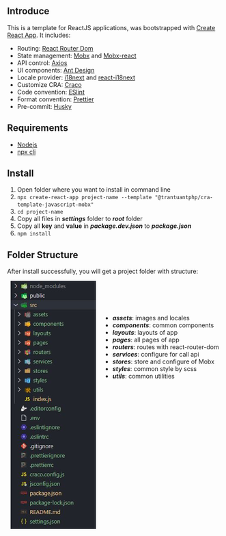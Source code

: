 ## Introduce
This is a template for ReactJS applications, was bootstrapped with [Create React App](https://github.com/facebook/create-react-app).
It includes:
  * Routing: [React Router Dom](https://reactrouter.com/web/guides/quick-start)
  * State management: [Mobx](https://mobx.js.org) and [Mobx-react](https://mobx-react.js.org/)
  * API control: [Axios](https://github.com/axios/axios)
  * UI components: [Ant Design](https://ant.design/)
  * Locale provider: [i18next](https://www.i18next.com/) and [react-i18next](https://react.i18next.com/)
  * Customize CRA: [Craco](https://github.com/gsoft-inc/craco)
  * Code convention: [ESlint](https://eslint.org/)
  * Format convention: [Prettier](https://prettier.io/)
  * Pre-commit: [Husky](https://github.com/typicode/husky)

## Requirements
  - [Nodejs](https://nodejs.org/en/)
  - [npx cli](https://www.npmjs.com/package/npx)

## Install
  1. Open folder where you want to install in command line
  2. `npx create-react-app project-name --template "@trantuantphp/cra-template-javascript-mobx"`
  3. `cd project-name`
  4. Copy all files in ***settings***  folder to ***root***  folder
  5. Copy all **key** and **value** in ***package.dev.json***  to ***package.json***
  6. `npm install`

## Folder Structure
After install successfully, you will get a project folder with structure:
 <div style="display: flex; justify-content: space-around">
  <img src="./structure.JPG"/>
  <div style="padding-top: 4rem">
    <ul style="">
      <li>
        <i><b>assets</b></i>: images and locales
      </li>
      <li>
        <i><b>components</b></i>: common components
      </li>
       <li>
        <i><b>layouts</b></i>: layouts of app
      </li>
      <li>
        <i><b>pages</b></i>: all pages of app
      </li>
      <li>
        <i><b>routers</b></i>: routes with react-router-dom
      </li>
      <li>
        <i><b>services</b></i>: configure for call api
      </li>
      <li>
        <i><b>stores</b></i>: store and configure of Mobx
      </li>
      <li>
        <i><b>styles</b></i>: common style by scss
      </li>
      <li>
        <i><b>utils</b></i>: common utilities
      </li>
    </ul>
  </div>
 </div>